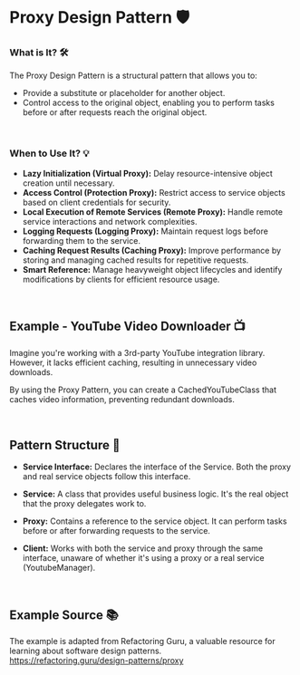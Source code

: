 # Proxy Design Pattern 🛡️

### What is It? 🛠️
The Proxy Design Pattern is a structural pattern that allows you to:

- Provide a substitute or placeholder for another object.
- Control access to the original object, enabling you to perform tasks before or after requests reach the original object.

<br>

### When to Use It? 💡

- **Lazy Initialization (Virtual Proxy):** Delay resource-intensive object creation until necessary.
- **Access Control (Protection Proxy):** Restrict access to service objects based on client credentials for security.
- **Local Execution of Remote Services (Remote Proxy):** Handle remote service interactions and network complexities.
- **Logging Requests (Logging Proxy):** Maintain request logs before forwarding them to the service.
- **Caching Request Results (Caching Proxy):** Improve performance by storing and managing cached results for repetitive requests.
- **Smart Reference:** Manage heavyweight object lifecycles and identify modifications by clients for efficient resource usage.



<br>

## Example - YouTube Video Downloader 📺
Imagine you're working with a 3rd-party YouTube integration library. However, it lacks efficient caching, resulting in unnecessary video downloads. 

By using the Proxy Pattern, you can create a CachedYouTubeClass that caches video information, preventing redundant downloads.

<br>

## Pattern Structure 🧩

- **Service Interface:** Declares the interface of the Service. Both the proxy and real service objects follow this interface.

- **Service:** A class that provides useful business logic. It's the real object that the proxy delegates work to.

- **Proxy:** Contains a reference to the service object. It can perform tasks before or after forwarding requests to the service.

- **Client:** Works with both the service and proxy through the same interface, unaware of whether it's using a proxy or a real service (YoutubeManager).

<br>

## Example Source 📚

The example is adapted from Refactoring Guru, a valuable resource for learning about software design patterns. <br>
https://refactoring.guru/design-patterns/proxy
